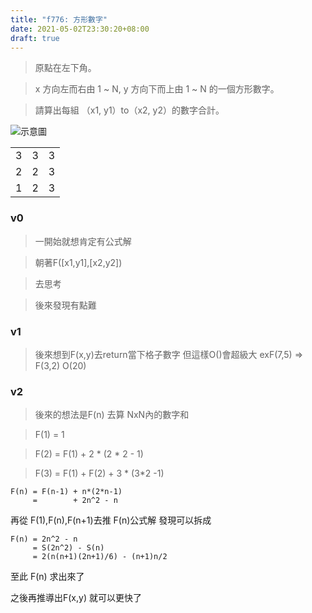 ```yaml
---
title: "f776: 方形數字"
date: 2021-05-02T23:30:20+08:00
draft: true
---
```


>原點在左下角。

>x 方向左而右由 1 ~ N, y 方向下而上由 1 ~ N 的一個方形數字。

>請算出每組 （x1, y1）to（x2, y2）的數字合計。

![示意圖](https://zerojudge.tw/ShowImage?id=1729)

|     |     |     |
| --- | --- | --- |
| 3   | 3   | 3   |
| 2   | 2   | 3   |
| 1   | 2   | 3   |

### v0

>一開始就想肯定有公式解

>朝著F([x1,y1],[x2,y2])

>去思考

>後來發現有點難

### v1

>後來想到F(x,y)去return當下格子數字
>但這樣O()會超級大
>exF(7,5) => F(3,2) O(20)

### v2

>後來的想法是F(n) 去算 NxN內的數字和

>F(1) = 1

>F(2) = F(1) + 2 * (2 * 2 - 1)

>F(3) = F(1) + F(2) + 3 * (3*2 -1)

```
F(n) = F(n-1) + n*(2*n-1)
     =        + 2n^2 - n
```

再從 F(1),F(n),F(n+1)去推 F(n)公式解
發現可以拆成

```
F(n) = 2n^2 - n
     = S(2n^2) - S(n)
     = 2(n(n+1)(2n+1)/6) - (n+1)n/2 
```

至此 F(n) 求出來了

之後再推導出F(x,y) 就可以更快了